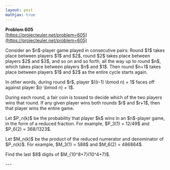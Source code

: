 ```yaml
---
layout: post
mathjax: true
---
```

**Problem 605**  
[https://projecteuler.net/problem=605](https://projecteuler.net/problem=605)

<p>Consider an $n$-player game played in consecutive pairs: Round $1$ takes place between players $1$ and $2$, round $2$ takes place between players $2$ and $3$, and so on and so forth, all the way up to round $n$, which takes place between players $n$ and $1$. Then round $n+1$ takes place between players $1$ and $2$ as the entire cycle starts again.</p>

<p>In other words, during round $r$, player $((r-1) \bmod n) + 1$ faces off against player $(r \bmod n) + 1$.</p>

<p>During each round, a fair coin is tossed to decide which of the two players wins that round. If any given player wins both rounds $r$ and $r+1$, then that player wins the entire game.</p>

<p>Let $P_n(k)$ be the probability that player $k$ wins in an $n$-player game, in the form of a reduced fraction. For example, $P_3(1) = 12/49$ and $P_6(2) = 368/1323$.</p>

<p>Let $M_n(k)$ be the product of the reduced numerator and denominator of $P_n(k)$. For example, $M_3(1) = 588$ and $M_6(2) = 486864$.</p>

<p>Find the last $8$ digits of $M_{10^8+7}(10^4+7)$.</p>
---
